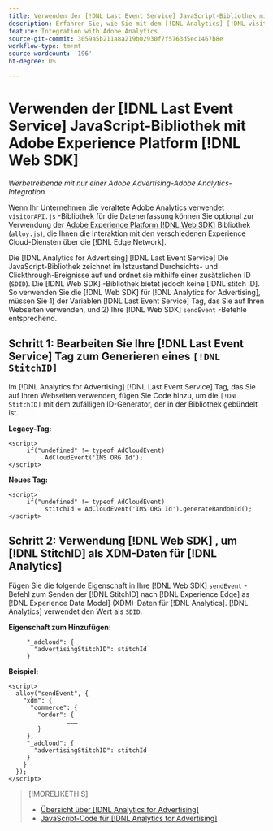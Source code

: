 ```yaml
---
title: Verwenden der [!DNL Last Event Service] JavaScript-Bibliothek mit [!DNL Web SDK]
description: Erfahren Sie, wie Sie mit dem [!DNL Analytics] [!DNL visitorAPI] -Bibliothek [!DNL Experience Platform] [!DNL Web SDK] Bibliothek für Ihre [!DNL Analytics for Advertising] Implementierung.
feature: Integration with Adobe Analytics
source-git-commit: 3059a5b211a8a219b02930f7f5763d5ec1467b8e
workflow-type: tm+mt
source-wordcount: '196'
ht-degree: 0%

---
```


# Verwenden der [!DNL Last Event Service] JavaScript-Bibliothek mit Adobe Experience Platform [!DNL Web SDK]

*Werbetreibende mit nur einer Adobe Advertising-Adobe Analytics-Integration*

Wenn Ihr Unternehmen die veraltete Adobe Analytics verwendet `visitorAPI.js` -Bibliothek für die Datenerfassung können Sie optional zur Verwendung der [Adobe Experience Platform [!DNL Web SDK]](https://experienceleague.adobe.com/docs/experience-platform/edge/home.html) Bibliothek (`alloy.js`), die Ihnen die Interaktion mit den verschiedenen Experience Cloud-Diensten über die [!DNL Edge Network].

Die [!DNL Analytics for Advertising] [!DNL Last Event Service] Die JavaScript-Bibliothek zeichnet im Istzustand Durchsichts- und Clickthrough-Ereignisse auf und ordnet sie mithilfe einer zusätzlichen ID (`SDID`). Die [!DNL Web SDK] -Bibliothek bietet jedoch keine [!DNL stitch ID]. So verwenden Sie die [!DNL Web SDK] für [!DNL Analytics for Advertising], müssen Sie 1) der Variablen [!DNL Last Event Service] Tag, das Sie auf Ihren Webseiten verwenden, und 2) Ihre [!DNL Web SDK] `sendEvent` -Befehle entsprechend.

## Schritt 1: Bearbeiten Sie Ihre [!DNL Last Event Service] Tag zum Generieren eines `[!DNL StitchID]`

Im [!DNL Analytics for Advertising] [!DNL Last Event Service] Tag, das Sie auf Ihren Webseiten verwenden, fügen Sie Code hinzu, um die `[!DNL StitchID]` mit dem zufälligen ID-Generator, der in der Bibliothek gebündelt ist.

**Legacy-Tag:**

```
<script>
     if("undefined" != typeof AdCloudEvent) 
          AdCloudEvent('IMS ORG Id');
</script>
```

**Neues Tag:**

```
<script>
     if("undefined" != typeof AdCloudEvent) 
          stitchId = AdCloudEvent('IMS ORG Id').generateRandomId();
</script>
```

## Schritt 2: Verwendung [!DNL Web SDK] , um [!DNL StitchID] als XDM-Daten für [!DNL Analytics]

Fügen Sie die folgende Eigenschaft in Ihre [!DNL Web SDK] `sendEvent` -Befehl zum Senden der [!DNL StitchID] nach [!DNL Experience Edge] as [!DNL Experience Data Model] (XDM)-Daten für [!DNL Analytics].<!-- The library will send the StitchID to [!DNL Experience Edge] as `[_adcloud.advertisingStitchID](https://github.com/adobe/xdm/blob/master/docs/reference/adobe/experience/adcloud/stitch.schema.md)`. --> [!DNL Analytics] verwendet den Wert als `SDID`.

**Eigenschaft zum Hinzufügen:**

```
     "_adcloud": {
       "advertisingStitchID": stitchId
     }
```

**Beispiel:**

```
<script>
  alloy("sendEvent", {
    "xdm": {
      "commerce": {
        "order": {
                ………
        }
     },
     "_adcloud": {
       "advertisingStitchID": stitchId
     }
    }
  });
</script>
```

>[!MORELIKETHIS]
>
>* [Übersicht über [!DNL Analytics for Advertising]](overview.md)
>* [JavaScript-Code für [!DNL Analytics for Advertising]](/help/integrations/analytics/javascript.md)

